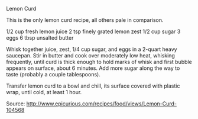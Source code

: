 Lemon Curd

This is the only lemon curd recipe, all others pale in comparison.

1/2 cup fresh lemon juice
2 tsp finely grated lemon zest
1/2 cup sugar
3 eggs
6 tbsp unsalted butter

Whisk together juice, zest, 1/4 cup sugar, and eggs in a 2-quart heavy saucepan. Stir in butter and cook over moderately low heat, whisking frequently, until curd is thick enough to hold marks of whisk and first bubble appears on surface, about 6 minutes. Add more sugar along the way to taste (probably a couple tablespoons).

Transfer lemon curd to a bowl and chill, its surface covered with plastic wrap, until cold, at least 1 hour.

Source: http://www.epicurious.com/recipes/food/views/Lemon-Curd-104568
